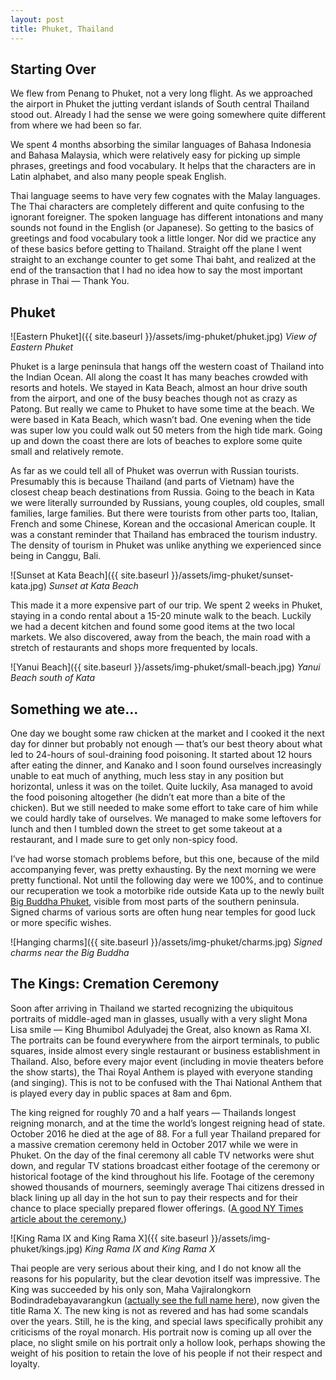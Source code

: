 ```yaml
---
layout: post
title: Phuket, Thailand
---
```



## Starting Over
We flew from Penang to Phuket, not a very long flight. As we approached the airport in Phuket the jutting verdant islands of South central Thailand stood out. Already I had the sense we were going somewhere quite different from where we had been so far.

We spent 4 months absorbing the similar languages of Bahasa Indonesia and Bahasa Malaysia, which were relatively easy for picking up simple phrases, greetings and food vocabulary. It helps that the characters are in Latin alphabet, and also many people speak English.

Thai language seems to have very few cognates with the Malay languages. The Thai characters are completely different and quite confusing to the ignorant foreigner. The spoken language has different intonations and many sounds not found in the English (or Japanese). So getting to the basics of greetings and food vocabulary took a little longer. Nor did we practice any of these basics before getting to Thailand. Straight off the plane I went straight to an exchange counter to get some Thai baht, and realized at the end of the transaction that I had no idea how to say the most important phrase in Thai — Thank You.


## Phuket

![Eastern Phuket]({{ site.baseurl }}/assets/img-phuket/phuket.jpg)
*View of Eastern Phuket*

Phuket is a large peninsula that hangs off the western coast of Thailand into the Indian Ocean. All along the coast It has many beaches crowded with resorts and hotels. We stayed in Kata Beach, almost an hour drive south from the airport, and one of the busy beaches though not as crazy as Patong. But really we came to Phuket to have some time at the beach. We were based in Kata Beach, which wasn’t bad. One evening when the tide was super low you could walk out 50 meters from the high tide mark. Going up and down the coast there are lots of beaches to explore some quite small and relatively remote.

As far as we could tell all of Phuket was overrun with Russian tourists. Presumably this is because Thailand (and parts of Vietnam) have the closest cheap beach destinations from Russia. Going to the beach in Kata we were literally surrounded by Russians, young couples, old couples, small families, large families. But there were tourists from other parts too, Italian, French and some Chinese, Korean and the occasional American couple. It was a constant reminder that Thailand has embraced the tourism industry. The density of tourism in Phuket was unlike anything we experienced since being in Canggu, Bali.

![Sunset at Kata Beach]({{ site.baseurl }}/assets/img-phuket/sunset-kata.jpg)
*Sunset at Kata Beach*

This made it a more expensive part of our trip. We spent 2 weeks in Phuket, staying in a condo rental about a 15-20 minute walk to the beach. Luckily we had a decent kitchen and found some good items at the two local markets. We also discovered, away from the beach, the main road with a stretch of restaurants and shops more frequented by locals.

![Yanui Beach]({{ site.baseurl }}/assets/img-phuket/small-beach.jpg)
*Yanui Beach south of Kata*


## Something we ate…
One day we bought some raw chicken at the market and I cooked it the next day for dinner but probably not enough — that’s our best theory about what led to 24-hours of soul-draining food poisoning. It started about 12 hours after eating the dinner, and Kanako and I soon found ourselves increasingly unable to eat much of anything, much less stay in any position but horizontal, unless it was on the toilet. Quite luckily, Asa managed to avoid the food poisoning altogether (he didn’t eat more than a bite of the chicken). But we still needed to make some effort to take care of him while we could hardly take of ourselves. We managed to make some leftovers for lunch and then I tumbled down the street to get some takeout at a restaurant, and I made sure to get only non-spicy food.

I’ve had worse stomach problems before, but this one, because of the mild accompanying fever, was pretty exhausting. By the next morning we were pretty functional. Not until the following day were we 100%, and to continue our recuperation we took a motorbike ride outside Kata up to the newly built [Big Buddha Phuket](http://www.phuket-big-buddha.com/), visible from most parts of the southern peninsula. Signed charms of various sorts are often hung near temples for good luck or more specific wishes.

![Hanging charms]({{ site.baseurl }}/assets/img-phuket/charms.jpg)
*Signed charms near the Big Buddha*

## The Kings: Cremation Ceremony
Soon after arriving in Thailand we started recognizing the ubiquitous portraits of middle-aged man in glasses, usually with a very slight Mona Lisa smile —  King Bhumibol Adulyadej the Great, also known as Rama XI. The portraits can be found everywhere from the airport terminals, to public squares, inside almost every single restaurant or business establishment in Thailand. Also, before every major event (including in movie theaters before the show starts), the Thai Royal Anthem is played with everyone standing (and singing). This is not to be confused with the Thai National Anthem that is played every day in public spaces at 8am and 6pm.

The king reigned for roughly 70 and a half years — Thailands longest reigning monarch, and at the time the world’s longest reigning head of state. October 2016 he died at the age of 88. For a full year Thailand prepared for a massive cremation ceremony held in October 2017 while we were in Phuket. On the day of the final ceremony all cable TV networks were shut down, and regular TV stations broadcast either footage of the ceremony or historical footage of the kind throughout his life. Footage of the ceremony showed thousands of mourners, seemingly average Thai citizens dressed in black lining up all day in the hot sun to pay their respects and for their chance to place specially prepared flower offerings. ([A good NY Times article about the ceremony.](https://www.nytimes.com/2017/10/26/world/asia/thailand-king-funeral.html))

![King Rama IX and King Rama X]({{ site.baseurl }}/assets/img-phuket/kings.jpg)
*King Rama IX and King Rama X*

Thai people are very serious about their king, and I do not know all the reasons for his popularity, but the clear devotion itself was impressive. The King was succeeded by his only son, Maha Vajiralongkorn Bodindradebayavarangkun ([actually see the full name here](https://www.wikiwand.com/en/Vajiralongkorn#/Early_life_and_education)), now given the title Rama X. The new king is not as revered and has had some scandals over the years. Still, he is the king, and special laws specifically prohibit any criticisms of the royal monarch. His portrait now is coming up all over the place, no slight smile on his portrait only a hollow look, perhaps showing the weight of his position to retain the love of his people if not their respect and loyalty.
